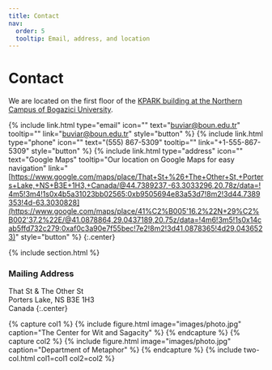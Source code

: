 ```yaml
---
title: Contact
nav:
  order: 5
  tooltip: Email, address, and location
---
```


# <i class="fas fa-envelope"></i>Contact

We are located on the first floor of the [KPARK building at the Northern Campus of Bogazici University]().

{%
  include link.html
  type="email"
  icon=""
  text="buviar@boun.edu.tr"
  tooltip=""
  link="buviar@boun.edu.tr"
  style="button"
%}
{%
  include link.html
  type="phone"
  icon=""
  text="(555) 867-5309"
  tooltip=""
  link="+1-555-867-5309"
  style="button"
%}
{%
  include link.html
  type="address"
  icon=""
  text="Google Maps"
  tooltip="Our location on Google Maps for easy navigation"
  link="[https://www.google.com/maps/place/That+St+%26+The+Other+St,+Porters+Lake,+NS+B3E+1H3,+Canada/@44.7389237,-63.3033296,20.78z/data=!4m5!3m4!1s0x4b5a31023bb02565:0xb9505694e83a53d7!8m2!3d44.7389353!4d-63.3030828](https://www.google.com/maps/place/41%C2%B005'16.2%22N+29%C2%B002'37.2%22E/@41.0878864,29.0437189,20.75z/data=!4m6!3m5!1s0x14cab5ffd732c279:0xaf0c3a90e7f55bec!7e2!8m2!3d41.0878365!4d29.0436523)"
  style="button"
%}
{:.center}

{% include section.html %}

### <i class="fas fa-mail-bulk"></i>Mailing Address

That St & The Other St  
Porters Lake, NS B3E 1H3  
Canada
{:.center}

{% capture col1 %}
{%
  include figure.html
  image="images/photo.jpg"
  caption="The Center for Wit and Sagacity"
%}
{% endcapture %}
{% capture col2 %}
{%
  include figure.html
  image="images/photo.jpg"
  caption="Department of Metaphor"
%}
{% endcapture %}
{% include two-col.html col1=col1 col2=col2 %}
